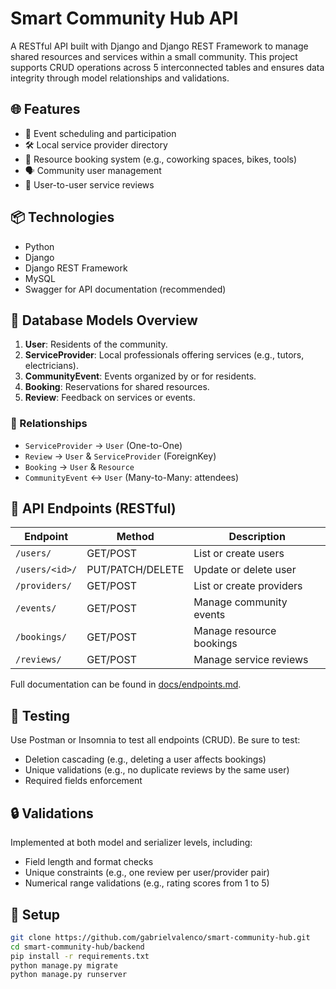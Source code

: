 # Smart Community Hub API

A RESTful API built with Django and Django REST Framework to manage shared resources and services within a small community. This project supports CRUD operations across 5 interconnected tables and ensures data integrity through model relationships and validations.

## 🌐 Features

- 📅 Event scheduling and participation
- 🛠️ Local service provider directory
- 🧾 Resource booking system (e.g., coworking spaces, bikes, tools)
- 🗣️ Community user management
- 💬 User-to-user service reviews

## 📦 Technologies

- Python
- Django
- Django REST Framework
- MySQL
- Swagger for API documentation (recommended)

## 🧱 Database Models Overview

1. **User**: Residents of the community.
2. **ServiceProvider**: Local professionals offering services (e.g., tutors, electricians).
3. **CommunityEvent**: Events organized by or for residents.
4. **Booking**: Reservations for shared resources.
5. **Review**: Feedback on services or events.

### 🔗 Relationships

- `ServiceProvider` → `User` (One-to-One)
- `Review` → `User` & `ServiceProvider` (ForeignKey)
- `Booking` → `User` & `Resource`
- `CommunityEvent` ↔ `User` (Many-to-Many: attendees)

## 🔌 API Endpoints (RESTful)

| Endpoint                     | Method | Description                    |
|-----------------------------|--------|--------------------------------|
| `/users/`                   | GET/POST | List or create users          |
| `/users/<id>/`              | PUT/PATCH/DELETE | Update or delete user |
| `/providers/`               | GET/POST | List or create providers      |
| `/events/`                  | GET/POST | Manage community events       |
| `/bookings/`                | GET/POST | Manage resource bookings      |
| `/reviews/`                 | GET/POST | Manage service reviews        |

Full documentation can be found in [docs/endpoints.md](./docs/endpoints.md).

## 🧪 Testing

Use Postman or Insomnia to test all endpoints (CRUD). Be sure to test:
- Deletion cascading (e.g., deleting a user affects bookings)
- Unique validations (e.g., no duplicate reviews by the same user)
- Required fields enforcement

## 🔒 Validations

Implemented at both model and serializer levels, including:
- Field length and format checks
- Unique constraints (e.g., one review per user/provider pair)
- Numerical range validations (e.g., rating scores from 1 to 5)

## 🚧 Setup

```bash
git clone https://github.com/gabrielvalenco/smart-community-hub.git
cd smart-community-hub/backend
pip install -r requirements.txt
python manage.py migrate
python manage.py runserver
